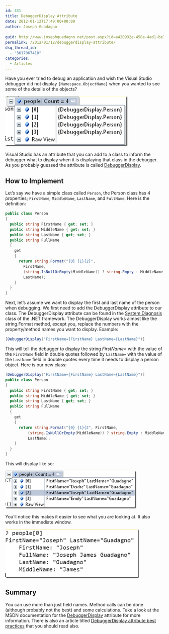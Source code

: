 ```yaml
---
id: 331
title: DebuggerDisplay Attribute
date: 2012-01-12T17:49:00+00:00
author: Joseph Guadagno

guid: http://www.josephguadagno.net/post.aspx?id=a420932e-458e-4ad1-be7f-5a1eddc75c53
permalink: /2012/01/12/debuggerdisplay-attribute/
dsq_thread_id:
  - "3617067418"
categories:
  - Articles
---
```

Have you ever tried to debug an application and wish the Visual Studio debugger did not display `{Namespace.ObjectName}` when you wanted to see some of the details of the objects?

[![image](/assets/images/posts/image_thumb_4.png "image")](/assets/images/posts/image_5.png) 

Visual Studio has an attribute that you can add to a class to inform the debugger what to display when it is displaying that class in the debugger. As you probably guessed the attribute is called [DebuggerDisplay](http://msdn.microsoft.com/en-us/library/system.diagnostics.debuggerdisplayattribute.aspx).

## How to Implement

Let’s say we have a simple class called `Person`, the Person class has 4 properties; `FirstName`, `MiddleName`, `LastName`, and `FullName`. Here is the definition:

```cs
public class Person
{
  public string FirstName { get; set; }
  public string MiddleName { get; set; }
  public string LastName { get; set; }
  public string FullName
  {
    get
    {
      return string.Format("{0} {1}{2}",
        FirstName,
        (string.IsNullOrEmpty(MiddleName)) ? string.Empty : MiddleName + " ",
        LastName);
    }
  }
}
```

Next, let’s assume we want to display the first and last name of the person when debugging. We first need to add the DebuggerDisplay attribute to our class. The DebuggerDisplay attribute can be found in the [System.Diagnosis](http://msdn.microsoft.com/en-us/library/15t15zda.aspx) class of the .NET framework. The DebuggerDisplay works almost like the string.Format method, except you, replace the numbers with the property/method names you want to display. Example: 

```cs
[DebuggerDisplay("FirstName={FirstName} LastName={LastName}")]
```

This will tell the debugger to display the string _FirstName=_ with the value of the `FirstName` field in double quotes followed by `LastName=` with the value of the `LastName` field in double quotes every time it needs to display a person object. Here is our new class:

```cs
[DebuggerDisplay("FirstName={FirstName} LastName={LastName}")]
public class Person
{
  public string FirstName { get; set; }
  public string MiddleName { get; set; }
  public string LastName { get; set; }
  public string FullName
  {
    get
    {
      return string.Format("{0} {1}{2", FirstName,
          (string.IsNullOrEmpty(MiddleName)) ? string.Empty : MiddleName + " ",
          LastName);
    }
  }
}
```

This will display like so:

[![image](/assets/images/posts/image_thumb_5.png "image")](/assets/images/posts/image_6.png) 

You’ll notice this makes it easier to see what you are looking at. It also works in the immediate window. 

[![image](/assets/images/posts/image_thumb_6.png "image")](/assets/images/posts/image_7.png)

## Summary

You can use more than just field names. Method calls can be done (although probably not the best) and some calculations. Take a look at the MSDN documentation for the [DebuggerDisplay](http://msdn.microsoft.com/en-us/library/system.diagnostics.debuggerdisplayattribute.aspx) attribute for more information. There is also an article titled [DebuggerDisplay attribute best practices](http://blogs.msdn.com/b/jaredpar/archive/2011/03/18/debuggerdisplay-attribute-best-practices.aspx) that you should read also.